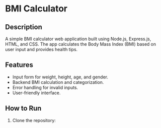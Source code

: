 # BMI Calculator

## Description
A simple BMI calculator web application built using Node.js, Express.js, HTML, and CSS. The app calculates the Body Mass Index (BMI) based on user input and provides health tips.

## Features
- Input form for weight, height, age, and gender.
- Backend BMI calculation and categorization.
- Error handling for invalid inputs.
- User-friendly interface.

## How to Run
1. Clone the repository:
